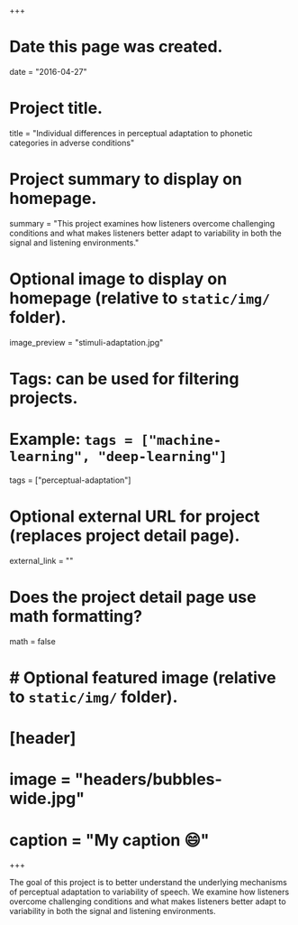 +++
# Date this page was created.
date = "2016-04-27"

# Project title.
title = "Individual differences in perceptual adaptation to phonetic categories in adverse conditions"

# Project summary to display on homepage.
summary = "This project examines how listeners overcome challenging conditions and what makes listeners better adapt to variability in both the signal and listening environments."

# Optional image to display on homepage (relative to `static/img/` folder).
image_preview = "stimuli-adaptation.jpg"

# Tags: can be used for filtering projects.
# Example: `tags = ["machine-learning", "deep-learning"]`
tags = ["perceptual-adaptation"]

# Optional external URL for project (replaces project detail page).
external_link = ""

# Does the project detail page use math formatting?
math = false

# # Optional featured image (relative to `static/img/` folder).
# [header]
# image = "headers/bubbles-wide.jpg"
# caption = "My caption :smile:"

+++

The goal of this project is to better understand the underlying mechanisms of perceptual adaptation to variability of speech. We examine how listeners overcome challenging conditions and what makes listeners better adapt to variability in both the signal and listening environments.
